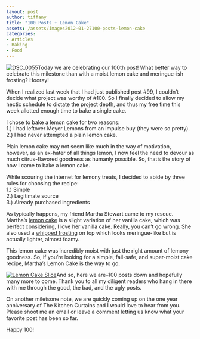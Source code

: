```yaml
---
layout: post
author: tiffany
title: "100 Posts + Lemon Cake"
assets: /assets/images2012-01-27100-posts-lemon-cake
categories: 
- Articles
- Baking
- Food
---
```


[![](jekyll_uploads/2012/01/dsc_0055-325x488.jpg "DSC_0055")](http://www.sweetpeonies.com/2012/01/100-posts-lemon-cake/dsc_0055/)Today we are celebrating our 100th post! What better way to celebrate this milestone than with a moist lemon cake and meringue-ish frosting? Hooray!

When I realized last week that I had just published post #99, I couldn’t decide what project was worthy of #100\. So I finally decided to allow my hectic schedule to dictate the project depth, and thus my free time this week allotted enough time to bake a single cake.

I chose to bake a lemon cake for two reasons:  
1.) I had leftover Meyer Lemons from an impulse buy (they were so pretty).  
2.) I had never attempted a plain lemon cake.

Plain lemon cake may not seem like much in the way of motivation, however, as an ex-hater of all things lemon, I now feel the need to devour as much citrus-flavored goodness as humanly possible. So, that’s the story of how I came to bake a lemon cake.

While scouring the internet for lemony treats, I decided to abide by three rules for choosing the recipe:  
1.) Simple  
2.) Legitimate source  
3.) Already purchased ingredients

As typically happens, my friend Martha Stewart came to my rescue. Martha’s [lemon cake](http://www.marthastewart.com/632498/lemon-cake) is a slight variation of her vanilla cake, which was perfect considering, I love her vanilla cake. Really, you can’t go wrong. She also used a [whipped frosting](http://www.marthastewart.com/341535/whipped-frosting ) on top which looks meringue-like but is actually lighter, almost foamy.

This lemon cake was incredibly moist with just the right amount of lemony goodness. So, if you’re looking for a simple, fail-safe, and super-moist cake recipe, Martha’s Lemon Cake is the way to go.

[![](jekyll_uploads/2012/01/lemon-cake-slice-575x382.jpg "Lemon Cake Slice")](http://www.sweetpeonies.com/2012/01/100-posts-lemon-cake/lemon-cake-slice/)And so, here we are–100 posts down and hopefully many more to come. Thank you to all my diligent readers who hang in there with me through the good, the bad, and the ugly posts.

On another miletsone note, we are quickly coming up on the one year anniversary of The Kitchen Curtains and I would love to hear from you. Please shoot me an email or leave a comment letting us know what your favorite post has been so far.

Happy 100!